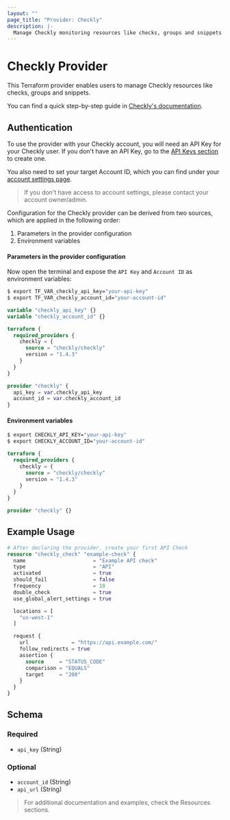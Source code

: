 ```yaml
---
layout: ""
page_title: "Provider: Checkly"
description: |-
  Manage Checkly monitoring resources like checks, groups and snippets.
---
```


# Checkly Provider

This Terraform provider enables users to manage Checkly resources like checks, groups and snippets.

You can find a quick step-by-step guide in [Checkly's documentation](https://www.checklyhq.com/docs/integrations/terraform/).

## Authentication

To use the provider with your Checkly account, you will need an API Key for your Checkly user. If you don't have an API Key, go to the [API Keys section](https://app.checklyhq.com/settings/user/api-keys) to create one.

You also need to set your target Account ID, which you can find under your [account settings page](https://app.checklyhq.com/settings/account/general).

> If you don't have access to account settings, please contact your account owner/admin.

Configuration for the Checkly provider can be derived from two sources, which are applied in the following order:
1. Parameters in the provider configuration
2. Environment variables

#### Parameters in the provider configuration
Now open the terminal and expose the `API Key` and `Account ID` as environment variables:
```bash
$ export TF_VAR_checkly_api_key="your-api-key"
$ export TF_VAR_checkly_account_id="your-account-id"
```

```terraform
variable "checkly_api_key" {}
variable "checkly_account_id" {}

terraform {
  required_providers {
    checkly = {
      source = "checkly/checkly"
      version = "1.4.3"
    }
  }
}

provider "checkly" {
  api_key = var.checkly_api_key
  account_id = var.checkly_account_id
}
```

#### Environment variables
```bash
$ export CHECKLY_API_KEY="your-api-key"
$ export CHECKLY_ACCOUNT_ID="your-account-id"
```

```terraform
terraform {
  required_providers {
    checkly = {
      source = "checkly/checkly"
      version = "1.4.3"
    }
  }
}

provider "checkly" {}
```

## Example Usage

```terraform
# After declaring the provider, create your first API Check
resource "checkly_check" "example-check" {
  name                      = "Example API check"
  type                      = "API"
  activated                 = true
  should_fail               = false
  frequency                 = 10
  double_check              = true
  use_global_alert_settings = true

  locations = [
    "us-west-1"
  ]

  request {
    url              = "https://api.example.com/"
    follow_redirects = true
    assertion {
      source     = "STATUS_CODE"
      comparison = "EQUALS"
      target     = "200"
    }
  }
}
```

<!-- schema generated by tfplugindocs -->
## Schema

### Required

- `api_key` (String)

### Optional

- `account_id` (String)
- `api_url` (String)

> For additional documentation and examples, check the Resources sections.
